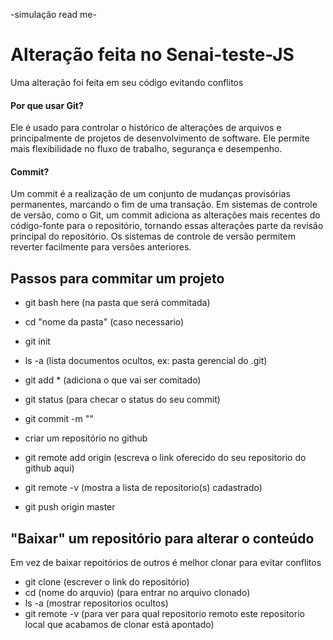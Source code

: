 -simulação read me-

# Alteração feita no Senai-teste-JS
Uma alteração foi feita em seu código evitando conflitos

#### Por que usar Git?
Ele é usado para controlar o histórico de alterações de arquivos e principalmente de projetos de desenvolvimento de software. Ele permite mais flexibilidade no fluxo de trabalho, segurança e desempenho.

#### Commit?
Um commit é a realização de um conjunto de mudanças provisórias permanentes, marcando o fim de uma transação. Em sistemas de controle de versão, como o Git, um commit adiciona as alterações mais recentes do código-fonte para o repositório, tornando essas alterações parte da revisão principal do repositório. Os sistemas de controle de versão permitem reverter facilmente para versões anteriores.

## Passos para commitar um projeto
- git bash here (na pasta que será commitada)
- cd "nome da pasta" (caso necessario)
- git init 
- ls -a (lista documentos ocultos, ex: pasta gerencial do .git)
- git add * (adiciona o que vai ser comitado)
- git status (para checar o status do seu commit)
- git commit -m "" 

- criar um repositório no github
- git remote add origin (escreva o link oferecido do seu repositorio do github aqui)
- git remote -v (mostra a lista de repositorio(s) cadastrado)
- git push origin master

## "Baixar" um repositório para alterar o conteúdo
Em vez de baixar repoitórios de outros é melhor clonar para evitar conflitos

- git clone (escrever o link do repositório)
- cd (nome do arquvio) (para entrar no arquivo clonado)
- ls -a (mostrar repositorios ocultos)
- git remote -v (para ver para qual repositorio remoto este repositorio local que acabamos de clonar está apontado)
